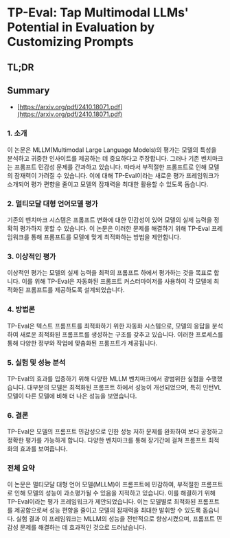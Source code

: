 # TP-Eval: Tap Multimodal LLMs' Potential in Evaluation by Customizing Prompts
## TL;DR
## Summary
- [https://arxiv.org/pdf/2410.18071.pdf](https://arxiv.org/pdf/2410.18071.pdf)


### 1. 소개
이 논문은 MLLM(Multimodal Large Language Models)의 평가는 모델의 특성을 분석하고 귀중한 인사이트를 제공하는 데 중요하다고 주장합니다. 그러나 기존 벤치마크는 프롬프트 민감성 문제를 간과하고 있습니다. 따라서 부적절한 프롬프트로 인해 모델의 잠재력이 가려질 수 있습니다. 이에 대해 TP-Eval이라는 새로운 평가 프레임워크가 소개되어 평가 편향을 줄이고 모델의 잠재력을 최대한 활용할 수 있도록 돕습니다.

### 2. 멀티모달 대형 언어모델 평가
기존의 벤치마크 시스템은 프롬프트 변화에 대한 민감성이 있어 모델의 실제 능력을 정확히 평가하지 못할 수 있습니다. 이 논문은 이러한 문제를 해결하기 위해 TP-Eval 프레임워크를 통해 프롬프트를 모델에 맞게 최적화하는 방법을 제안합니다.

### 3. 이상적인 평가
이상적인 평가는 모델의 실제 능력을 최적의 프롬프트 하에서 평가하는 것을 목표로 합니다. 이를 위해 TP-Eval은 자동화된 프롬프트 커스터마이저를 사용하여 각 모델에 최적화된 프롬프트를 제공하도록 설계되었습니다.

### 4. 방법론
TP-Eval은 텍스트 프롬프트를 최적화하기 위한 자동화 시스템으로, 모델의 응답을 분석하여 새로운 최적화된 프롬프트를 생성하는 구조를 갖추고 있습니다. 이러한 프로세스를 통해 다양한 정부와 작업에 맞춤화된 프롬프트가 제공됩니다.

### 5. 실험 및 성능 분석
TP-Eval의 효과를 입증하기 위해 다양한 MLLM 벤치마크에서 광범위한 실험을 수행했습니다. 대부분의 모델은 최적화된 프롬프트 하에서 성능이 개선되었으며, 특히 인턴VL 모델이 다른 모델에 비해 더 나은 성능을 보였습니다.

### 6. 결론
TP-Eval은 모델의 프롬프트 민감성으로 인한 성능 저하 문제를 완화하여 보다 공정하고 정확한 평가를 가능하게 합니다. 다양한 벤치마크를 통해 장기간에 걸쳐 프롬프트 최적화의 효과를 보여줍니다.

### 전체 요약
이 논문은 멀티모달 대형 언어 모델(MLLM)이 프롬프트에 민감하여, 부적절한 프롬프트로 인해 모델의 성능이 과소평가될 수 있음을 지적하고 있습니다. 이를 해결하기 위해 TP-Eval이라는 평가 프레임워크가 제안되었습니다. 이는 모델별로 최적화된 프롬프트를 제공함으로써 성능 편향을 줄이고 모델의 잠재력을 최대한 발휘할 수 있도록 돕습니다. 실험 결과 이 프레임워크는 MLLM의 성능을 전반적으로 향상시켰으며, 프롬프트 민감성 문제를 해결하는 데 효과적인 것으로 드러났습니다.